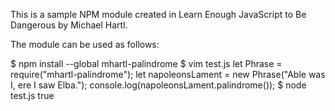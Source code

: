  
This is a sample NPM module created in Learn Enough JavaScript to Be Dangerous by Michael Hartl.

The module can be used as follows:

$ npm install --global mhartl-palindrome
$ vim test.js
let Phrase = require("mhartl-palindrome");
let napoleonsLament = new Phrase("Able was I, ere I saw Elba.");
console.log(napoleonsLament.palindrome());
$ node test.js
true

